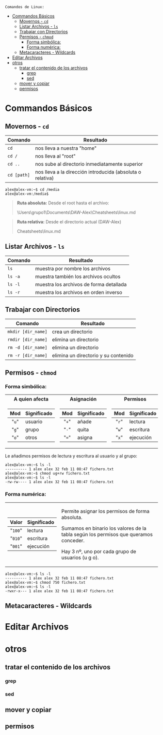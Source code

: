 
    Comandos de Linux:

- [Commandos Básicos](#commandos-básicos)
  - [Movernos - `cd`](#movernos---cd)
  - [Listar Archivos - `ls`](#listar-archivos---ls)
  - [Trabajar con Directorios](#trabajar-con-directorios)
  - [Permisos - `chmod`](#permisos---chmod)
    - [Forma simbólica:](#forma-simbólica)
    - [Forma numérica:](#forma-numérica)
  - [Metacaracteres - Wildcards](#metacaracteres---wildcards)
- [Editar Archivos](#editar-archivos)
- [otros](#otros)
  - [tratar el contenido de los archivos](#tratar-el-contenido-de-los-archivos)
    - [grep](#grep)
    - [sed](#sed)
  - [mover y copiar](#mover-y-copiar)
  - [permisos](#permisos)


# Commandos Básicos
## Movernos - `cd`

| Comando     | Resultado                                                  |
| ----------- | ---------------------------------------------------------- |
| `cd `       | nos lleva a nuestra "home"                                 |
| `cd /`      | nos lleva al "root"                                        |
| `cd ..`     | nos sube al directorio inmediatamente superior             |
| `cd [path]` | nos lleva a la dirección introducida (absoluta o relativa) |

```console
alex@alex-vm:~$ cd /media
alex@alex-vm:/media$
```

> **Ruta absoluta:** Desde el root hasta el archivo:
> 
> \Users\grupo1\Documents\DAW-Alex\Cheatsheets\linux.md

> **Ruta relativa:** Desde el directorio actual (DAW-Alex)
> 
> Cheatsheets\linux.md

## Listar Archivos - `ls`

| Comando | Resultado                               |
| ------- | --------------------------------------- |
| `ls `   | muestra por nombre los archivos         |
| `ls -a` | muestra también los archivos ocultos    |
| `ls -l` | muestra los archivos de forma detallada |
| `ls -r` | muestra los archivos en orden inverso   |

## Trabajar con Directorios

| Comando            | Resultado                            |
| ------------------ | ------------------------------------ |
| `mkdir [dir_name]` | crea un directorio                   |
| `rmdir [dir_name]` | elimina un directorio                |
| `rm -d [dir_name]` | elimina un directorio                |
| `rm -r [dir_name]` | elimina un directorio y su contenido |

## Permisos - `chmod`
### Forma simbólica:

<table>
<tr>
  <th>A quien afecta</th>
  <th>Asignación</th>
  <th>Permisos</th>
</tr>
<tr><td>

|  Mod  | Significado |
| :---: | ----------- |
| "`u`" | usuario     |
| "`g`" | grupo       |
| "`o`" | otros       |

</td><td>

|  Mod  | Significado |
| :---: | ----------- |
| "`+`" | añade       |
| "`-`" | quita       |
| "`=`" | asigna      |

</td><td>

|  Mod  | Significado |
| :---: | ----------- |
| "`r`" | lectura     |
| "`w`" | escritura   |
| "`x`" | ejecución   |

</td></tr>
</table>

Le añadimos permisos de lectura y escritura al usuario y al grupo:

```console
alex@alex-vm:~$ ls -l
---------- 1 alex alex 32 feb 11 08:47 fichero.txt
alex@alex-vm:~$ chmod ug+rw fichero.txt
alex@alex-vm:~$ ls -l
-rw-rw---- 1 alex alex 32 feb 11 08:47 fichero.txt
```

### Forma numérica:

<table>
<tr><td>

|  Valor  | Significado |
| :-----: | ----------- |
| "`100`" | lectura     |
| "`010`" | escritura   |
| "`001`" | ejecución   |

</td><td>

Permite asignar los permisos de forma absoluta.

Sumamos en binario los valores de la tabla según los permisos que queramos conceder.

Hay 3 nº, uno por cada grupo de usuarios (u g o).

</td></tr>
</table>

```console
alex@alex-vm:~$ ls -l
---------- 1 alex alex 32 feb 11 08:47 fichero.txt
alex@alex-vm:~$ chmod 750 fichero.txt
alex@alex-vm:~$ ls -l
-rwxr-x--- 1 alex alex 32 feb 11 08:47 fichero.txt
```

## Metacaracteres - Wildcards


# Editar Archivos


# otros
## tratar el contenido de los archivos
### grep
### sed
## mover y copiar
## permisos
##